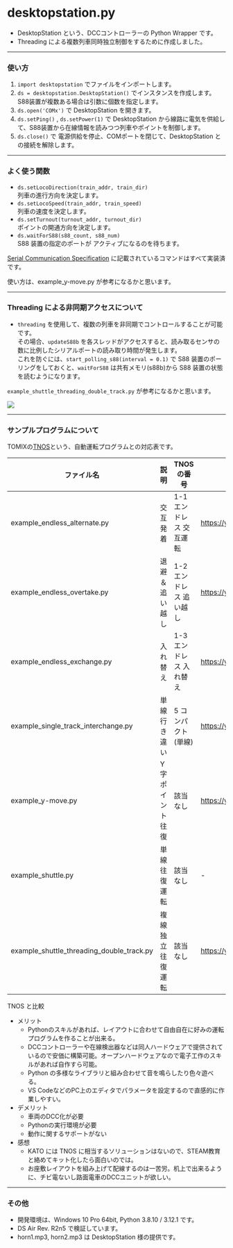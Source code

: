 # desktopstation.py

* DesktopStation という、DCCコントローラーの Python Wrapper です。
* Threading による複数列車同時独立制御をするために作成しました。

---
### 使い方
1. `import desktopstation` でファイルをインポートします。
1. `ds = desktopstation.DesktopStation()` でインスタンスを作成します。S88装置が複数ある場合は引数に個数を指定します。
1. `ds.open('COMx')` で DesktopStation を開きます。
1. `ds.setPing()` , `ds.setPower(1)` で DesktopStation から線路に電気を供給して、S88装置から在線情報を読みつつ列車やポイントを制御します。
1. `ds.close()` で 電源供給を停止、COMポートを閉じて、DesktopStation との接続を解除します。

---
### よく使う関数 
* `ds.setLocoDirection(train_addr, train_dir)`   
列車の進行方向を決定します。
* `ds.setLocoSpeed(train_addr, train_speed)`  
列車の速度を決定します。
* `ds.setTurnout(turnout_addr, turnout_dir)`  
ポイントの開通方向を決定します。
* `ds.waitForS88(s88_count, s88_num)`    
S88 装置の指定のポートが アクティブになるのを待ちます。 

[Serial Communication Specification](https://desktopstation.net/wiki/doku.php/desktop_station_s_serial_communication_specification) に記載されているコマンドはすべて実装済です。  

使い方は、example_y-move.py が参考になるかと思います。

---
### Threading による非同期アクセスについて
* `threading` を使用して、複数の列車を非同期でコントロールすることが可能です。  
その場合、`updateS88b` を各スレッドがアクセスすると、読み取るセンサの数に比例したシリアルポートの読み取り時間が発生します。  
これを防ぐには、`start_polling_s88(interval = 0.1)` で S88 装置のポーリングをしておくと、`waitForS88` は共有メモリ(s88b)から S88 装置の状態を読むようになります。

`example_shuttle_threading_double_track.py` が参考になるかと思います。

[![](https://img.youtube.com/vi/2GzQ8uJ73sc/0.jpg)](https://www.youtube.com/watch?v=2GzQ8uJ73sc)

---
### サンプルプログラムについて

TOMIXの[TNOS](https://www.tomytec.co.jp/tomix/necst/5701tnos/)という、自動運転プログラムとの対応表です。

|ファイル名|説明|TNOSの番号|動画|
|---|---|---|---|
|example_endless_alternate.py|交互発着|1-1 エンドレス 交互運転|https://youtu.be/VE1PpkzEKR0|
|example_endless_overtake.py|退避＆追い越し|1-2 エンドレス 追い越し|https://youtu.be/EOrtSsXwhb0|
|example_endless_exchange.py|入れ替え|1-3 エンドレス 入れ替え|https://youtu.be/pulbfx1baHg|
|example_single_track_interchange.py|単線行き違い|5 コンパクト(単線)|https://youtu.be/KzaExJKuuNs|
|example_y-move.py|Y字ポイント往復|該当なし|https://youtube.com/shorts/YktbvJ0o_b4|
|example_shuttle.py|単線往復運転|該当なし|-|
|example_shuttle_threading_double_track.py|複線独立往復運転|該当なし|https://youtu.be/2GzQ8uJ73sc|

<!---
|example_endless_two-trais.py|エンドレス|8|
--->

TNOS と比較 
- メリット
  * Pythonのスキルがあれば、レイアウトに合わせて自由自在に好みの運転プログラムを作ることが出来る。
  * DCCコントローラーや在線検出器などは同人ハードウェアで提供されているので安価に構築可能。オープンハードウェアなので電子工作のスキルがあれば自作すら可能。
  * Python の多様なライブラリと組み合わせて音を鳴らしたり色々遊べる。
  * VS CodeなどのPC上のエディタでパラメータを設定するので直感的に作業しやすい。
- デメリット
  * 車両のDCC化が必要
  * Pythonの実行環境が必要
  * 動作に関するサポートがない
- 感想
  * KATO には TNOS に相当するソリューションはないので、STEAM教育と絡めてキット化したら面白いのでは。
  * お座敷レイアウトを組み上げて配線するのは一苦労。机上で出来るように、チビ電ないし路面電車のDCCユニットが欲しい。

---
### その他
* 開発環境は、Windows 10 Pro 64bit, Python 3.8.10 / 3.12.1 です。
* DS Air Rev. R2n5 で検証しています。
* horn1.mp3, horn2.mp3 は DesktopStation 様の提供です。
